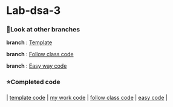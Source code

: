 # Lab-dsa-3

### 🌲Look at other branches

**branch** : [Template](https://github.com/pattarapon044/lab-dsa-3/tree/exercise)

**branch** : [Follow class code](https://github.com/pattarapon044/lab-dsa-3/tree/easy_form)

**branch** : [Easy way code](https://github.com/pattarapon044/lab-dsa-3/tree/self)

### ⭐Completed code
|
[template code](https://github.com/pattarapon044/lab-dsa-3/blob/exercise/src/lab/sll/exercise/SLL.java) |
[my work code](https://github.com/pattarapon044/lab-dsa-3/blob/master/src/exercise3/SLL.java) |
[follow class code](https://github.com/pattarapon044/lab-dsa-3/blob/easy_form/src/SLL3.java) |
[easy code](https://github.com/pattarapon044/lab-dsa-3/blob/self/src/lab/sll/exercise/SLL.java) |
